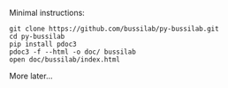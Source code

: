 
Minimal instructions:
```
git clone https://github.com/bussilab/py-bussilab.git
cd py-bussilab
pip install pdoc3
pdoc3 -f --html -o doc/ bussilab
open doc/bussilab/index.html
```

More later...
